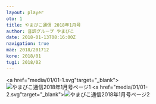```yaml
---
layout: player
oto: 1
title: やまびこ通信 2018年1月号
author: 音訳グループ やまびこ
date: 2018-01-13T08:16:00Z
navigation: true
mae: 2018/201712
kore: 2018/01
tugi: 2018/02
---
```

<script>
//<![CDATA[
$(document).ready(function(){

	new jPlayerPlaylist({
		jPlayer: "#jquery_jplayer_1",
		cssSelectorAncestor: "#jp_container_1"
	}, [
		{
			title:"やまびこ通信2018年1月号",
			mp3:"./media/01/sound0001.mp3",
			oga:"./media/01/sound0001.ogg"
		},
		{
			title:"〈12月活動報告〉",
			mp3:"./media/01/sound0002.mp3",
			oga:"./media/01/sound0002.ogg"
		},
		{
			title:"〈1月活動予定〉",
			mp3:"./media/01/sound0003.mp3",
			oga:"./media/01/sound0003.ogg"
		},
		{
			title:"〈録音図書作成〉",
			mp3:"./media/01/sound0004.mp3",
			oga:"./media/01/sound0004.ogg"
		},
		{
			title:"〈対面音訳〉",
			mp3:"./media/01/sound0005.mp3",
			oga:"./media/01/sound0005.ogg"
		},
		{
			title:"〈十条台句会〉",
			mp3:"./media/01/sound0006.mp3",
			oga:"./media/01/sound0006.ogg"
		},
		{
			title:"新入会員から",
			mp3:"./media/01/sound0007.mp3",
			oga:"./media/01/sound0007.ogg"
		},
		{
			title:"Let's try!!",
			mp3:"./media/01/sound0008.mp3",
			oga:"./media/01/sound0008.ogg"
		},
		{
			title:"終わり",
			mp3:"./media/01/sound0009.mp3",
			oga:"./media/01/sound0009.ogg"
		}
	], {
		playlistOptions: {
 		   autoPlay: true
    		},
		swfPath: "./jPlayer-2.9.2/dist/jplayer",
		supplied: "oga, mp3",
		wmode: "window",
		useStateClassSkin: true,
		autoBlur: false,
		smoothPlayBar: true,
		keyEnabled: true
	});
$("#jquery_jplayer_1").jPlayer("volume", 1);
});
//]]>
</script>
<a href="media/01/01-1.svg"target="_blank"><img src="media/01/01-1.png" alt="やまびこ通信2018年1月号ページ1" srcset="media/01/01-1.svg" /></a>
<a href="media/01/01-2.svg"target="_blank"><img src="media/01/01-2.png" alt="やまびこ通信2018年1月号ページ2" srcset="media/01/01-2.svg" /></a>

